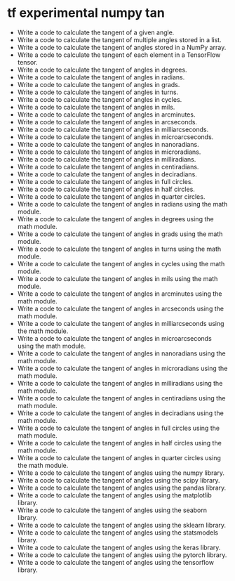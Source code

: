# tf experimental numpy tan

- Write a code to calculate the tangent of a given angle.
- Write a code to calculate the tangent of multiple angles stored in a list.
- Write a code to calculate the tangent of angles stored in a NumPy array.
- Write a code to calculate the tangent of each element in a TensorFlow tensor.
- Write a code to calculate the tangent of angles in degrees.
- Write a code to calculate the tangent of angles in radians.
- Write a code to calculate the tangent of angles in grads.
- Write a code to calculate the tangent of angles in turns.
- Write a code to calculate the tangent of angles in cycles.
- Write a code to calculate the tangent of angles in mils.
- Write a code to calculate the tangent of angles in arcminutes.
- Write a code to calculate the tangent of angles in arcseconds.
- Write a code to calculate the tangent of angles in milliarcseconds.
- Write a code to calculate the tangent of angles in microarcseconds.
- Write a code to calculate the tangent of angles in nanoradians.
- Write a code to calculate the tangent of angles in microradians.
- Write a code to calculate the tangent of angles in milliradians.
- Write a code to calculate the tangent of angles in centiradians.
- Write a code to calculate the tangent of angles in deciradians.
- Write a code to calculate the tangent of angles in full circles.
- Write a code to calculate the tangent of angles in half circles.
- Write a code to calculate the tangent of angles in quarter circles.
- Write a code to calculate the tangent of angles in radians using the math module.
- Write a code to calculate the tangent of angles in degrees using the math module.
- Write a code to calculate the tangent of angles in grads using the math module.
- Write a code to calculate the tangent of angles in turns using the math module.
- Write a code to calculate the tangent of angles in cycles using the math module.
- Write a code to calculate the tangent of angles in mils using the math module.
- Write a code to calculate the tangent of angles in arcminutes using the math module.
- Write a code to calculate the tangent of angles in arcseconds using the math module.
- Write a code to calculate the tangent of angles in milliarcseconds using the math module.
- Write a code to calculate the tangent of angles in microarcseconds using the math module.
- Write a code to calculate the tangent of angles in nanoradians using the math module.
- Write a code to calculate the tangent of angles in microradians using the math module.
- Write a code to calculate the tangent of angles in milliradians using the math module.
- Write a code to calculate the tangent of angles in centiradians using the math module.
- Write a code to calculate the tangent of angles in deciradians using the math module.
- Write a code to calculate the tangent of angles in full circles using the math module.
- Write a code to calculate the tangent of angles in half circles using the math module.
- Write a code to calculate the tangent of angles in quarter circles using the math module.
- Write a code to calculate the tangent of angles using the numpy library.
- Write a code to calculate the tangent of angles using the scipy library.
- Write a code to calculate the tangent of angles using the pandas library.
- Write a code to calculate the tangent of angles using the matplotlib library.
- Write a code to calculate the tangent of angles using the seaborn library.
- Write a code to calculate the tangent of angles using the sklearn library.
- Write a code to calculate the tangent of angles using the statsmodels library.
- Write a code to calculate the tangent of angles using the keras library.
- Write a code to calculate the tangent of angles using the pytorch library.
- Write a code to calculate the tangent of angles using the tensorflow library.